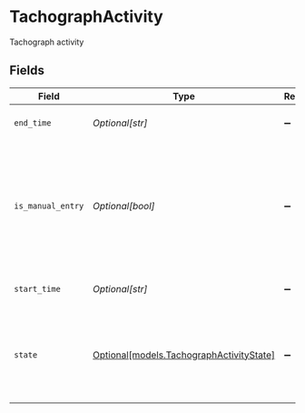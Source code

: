 # TachographActivity

Tachograph activity


## Fields

| Field                                                                                                                       | Type                                                                                                                        | Required                                                                                                                    | Description                                                                                                                 | Example                                                                                                                     |
| --------------------------------------------------------------------------------------------------------------------------- | --------------------------------------------------------------------------------------------------------------------------- | --------------------------------------------------------------------------------------------------------------------------- | --------------------------------------------------------------------------------------------------------------------------- | --------------------------------------------------------------------------------------------------------------------------- |
| `end_time`                                                                                                                  | *Optional[str]*                                                                                                             | :heavy_minus_sign:                                                                                                          | End time of state in RFC 3339 format.                                                                                       | 2020-01-03T16:04:05Z07:00                                                                                                   |
| `is_manual_entry`                                                                                                           | *Optional[bool]*                                                                                                            | :heavy_minus_sign:                                                                                                          | A flag indicating whether the activity was manually entered by the driver. If this is `true`, the state cannot be "UNKNOWN" | false                                                                                                                       |
| `start_time`                                                                                                                | *Optional[str]*                                                                                                             | :heavy_minus_sign:                                                                                                          | Start time of state in RFC 3339 format.                                                                                     | 2020-01-02T15:04:05Z07:00                                                                                                   |
| `state`                                                                                                                     | [Optional[models.TachographActivityState]](../models/tachographactivitystate.md)                                            | :heavy_minus_sign:                                                                                                          | Tachograph activity state. Valid values: `BREAK/REST`, `WORK`, `AVAILABILITY`, `DRIVING`, `UNKNOWN`.                        |                                                                                                                             |